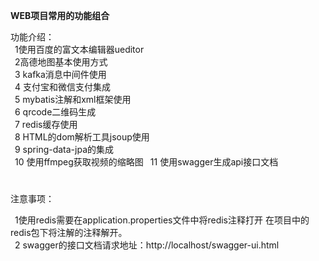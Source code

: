 **WEB项目常用的功能组合**

功能介绍：    
     &ensp;1使用百度的富文本编辑器ueditor  
     &ensp;2高德地图基本使用方式  
     &ensp;3 kafka消息中间件使用  
     &ensp;4 支付宝和微信支付集成  
     &ensp;5 mybatis注解和xml框架使用  
     &ensp;6 qrcode二维码生成  
     &ensp;7 redis缓存使用  
     &ensp;8 HTML的dom解析工具jsoup使用  
     &ensp;9 spring-data-jpa的集成  
     &ensp;10 使用ffmpeg获取视频的缩略图
     &ensp;11 使用swagger生成api接口文档
#
注意事项：  

 &ensp;1使用redis需要在application.properties文件中将redis注释打开
在项目中的redis包下将注解的注释解开。  
 &ensp;2 swagger的接口文档请求地址：http://localhost/swagger-ui.html